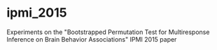 # ipmi_2015
Experiments on the "Bootstrapped Permutation Test for Multiresponse Inference on Brain Behavior Associations" IPMI 2015 paper
